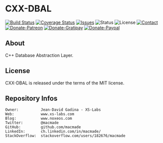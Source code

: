 CXX-DBAL
========

[![Build Status](https://img.shields.io/travis/macmade/CXX-DBAL.svg?branch=master&style=flat)](https://travis-ci.org/macmade/CXX-DBAL)
[![Coverage Status](https://img.shields.io/coveralls/macmade/CXX-DBAL.svg?branch=master&style=flat)](https://coveralls.io/r/macmade/CXX-DBAL?branch=master)
[![Issues](http://img.shields.io/github/issues/macmade/CXX-DBAL.svg?style=flat)](https://github.com/macmade/CXX-DBAL/issues)
![Status](https://img.shields.io/badge/status-prototype-orange.svg?style=flat)
![License](https://img.shields.io/badge/license-mit-brightgreen.svg?style=flat)
[![Contact](https://img.shields.io/badge/contact-@macmade-blue.svg?style=flat)](https://twitter.com/macmade)  
[![Donate-Patreon](https://img.shields.io/badge/donate-patreon-yellow.svg?style=flat)](https://patreon.com/macmade)
[![Donate-Gratipay](https://img.shields.io/badge/donate-gratipay-yellow.svg?style=flat)](https://www.gratipay.com/macmade)
[![Donate-Paypal](https://img.shields.io/badge/donate-paypal-yellow.svg?style=flat)](https://paypal.me/xslabs)

About
-----

C++ Database Abstraction Layer.

License
-------

CXX-DBAL is released under the terms of the MIT license.

Repository Infos
----------------

    Owner:			Jean-David Gadina - XS-Labs
    Web:			www.xs-labs.com
    Blog:			www.noxeos.com
    Twitter:		@macmade
    GitHub:			github.com/macmade
    LinkedIn:		ch.linkedin.com/in/macmade/
    StackOverflow:	stackoverflow.com/users/182676/macmade
